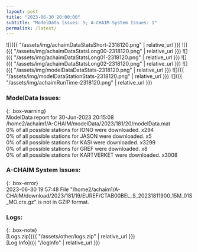 ```yaml
---
layout: post
title: "2023-06-30 20:00:00"
subtitle: "ModelData Issues: 5; A-CHAIM System Issues: 1"
permalink: /latest/
---
```


![]({{ "/assets/img/achaimDataStatsShort-2318120.png" | relative_url }})
![]({{ "/assets/img/achaimDataStatsLong00-2318120.png" | relative_url }})
![]({{ "/assets/img/achaimDataStatsLong01-2318120.png" | relative_url }})
![]({{ "/assets/img/achaimDataStatsLong02-2318120.png" | relative_url }})
![]({{ "/assets/img/modelDataDataStats-2318120.png" | relative_url }})
![]({{ "/assets/img/modelDataStationStats-2318120.png" | relative_url }})
![]({{ "/assets/img/achaimRunTime-2318120.png" | relative_url }})


### ModelData Issues:  
  
{: .box-warning}  
 ModelData report for 30-Jun-2023 20:15:08   
 /home2/achaim1/A-CHAIM/modelData/2023/181/20/modelData.mat   
 0% of all possible stations for IONO were downloaded. x294   
 0% of all possible stations for JASON were downloaded. x5   
 0% of all possible stations for KASI were downloaded. x3299   
 0% of all possible stations for GREF were downloaded. x8   
 0% of all possible stations for KARTVERKET were downloaded. x3008   
  
### A-CHAIM System Issues:  
  
{: .box-error}  
2023-06-30 19:57:48 File "/home2/achaim1/A-CHAIM/download/2023/181/19/EUREF/CTAB00BEL_S_20231811900_15M_01S_MO.crx.gz" is not in GZIP format.  

### Logs:  
  
{: .box-note}  
[Logs.zip]({{ "/assets/other/logs.zip" | relative_url }})  
[Log Info]({{ "/logInfo" | relative_url }})  
